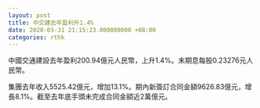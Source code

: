 ```yaml
---
layout: post
title: 中交建去年盈利升1.4%
date: 2020-03-31 21:15:23.000000000 +08:00
categories: rthk
---
```


中國交通建設去年盈利200.94億元人民幣，上升1.4%。末期息每股0.23276元人民幣。

集團去年收入5525.42億元，增加13.1%。期內新簽訂合同金額9626.83億元，增長8.1%。截至去年底手頭未完成合同金額近2萬億元。
